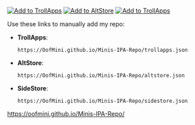[![Add to TrollApps](https://img.shields.io/badge/Add%20to-TrollApps-blue?logo=apple&logoColor=white)](trollapps://add-repo?url=https://oofmini.github.io/Minis-IPA-Repo/trollapps.json)
[![Add to AltStore](https://img.shields.io/badge/Add%20to-AltStore-green?logo=app-store&logoColor=white)](altstore://source?url=https://oofmini.github.io/Minis-IPA-Repo/altstore.json)
[![Add to TrollApps](https://img.shields.io/badge/Add%20to-SideStore-black?logo=apple&logoColor=white)](sidestore://add-repo?url=https://oofmini.github.io/Minis-IPA-Repo/sidestore.json)

Use these links to manually add my repo:

- **TrollApps**:  
  ```
  https://OofMini.github.io/Minis-IPA-Repo/trollapps.json
  ```
  
- **AltStore**:  
  ```
  https://OofMini.github.io/Minis-IPA-Repo/altstore.json
  ```

- **SideStore**:  
  ```
  https://OofMini.github.io/Minis-IPA-Repo/sidestore.json
  ```


https://oofmini.github.io/Minis-IPA-Repo/
